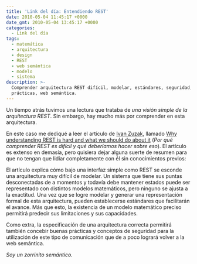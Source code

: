 ```yaml
---
title: 'Link del día: Entendiendo REST'
date: 2010-05-04 11:45:17 +0000
date_gmt: 2010-05-04 13:45:17 +0000
categories:
  - Link del día
tags:
  - matemática
  - arquitectura
  - design
  - REST
  - web semántica
  - modelo
  - sistema
description: >-
  Comprender arquitectura REST difícil, modelar, estándares, seguridad, buenas
  prácticas, web semántica.
---
```



Un tiempo atrás tuvimos una lectura que trataba de _una visión simple de la arquitectura REST_. Sin embargo, hay mucho más por comprender en esta arquitectura.

En este caso me dediqué a leer el artículo de [Ivan Zuzak](http://izuzak.wordpress.com/), llamado [Why understanding REST is hard and what we should do about it](http://izuzak.wordpress.com/2010/04/03/why-understanding-rest-is-hard-and-what-we-should-do-about-it-systematization-models-and-terminology-for-rest/) (_Por qué comprender REST es difícil y qué deberíamos hacer sobre eso_). El artículo es extenso en demasía, pero quisiera dejar alguna suerte de resumen para que no tengan que lidiar completamente con él sin conocimientos previos:

El artículo explica cómo bajo una interfaz simple como REST se esconde una arquitectura muy difícil de modelar. Un sistema que tiene sus puntas desconectadas de a momentos y todavía debe mantener estados puede ser representado con distintos modelos matemáticos, pero ninguno se ajusta a la exactitud. Una vez que se logre modelar y generar una representación formal de esta arquitectura, pueden establecerse estándares que facilitarán el avance. Más que esto, la existencia de un modelo matemático preciso permitirá predecir sus limitaciones y sus capacidades.

Como extra, la especificación de una arquitectura correcta permitirá también concebir buenas prácticas y conceptos de seguridad para la utilización de este tipo de comunicación que de a poco logrará volver a la web semántica.

_Soy un zorrinito semántico._

